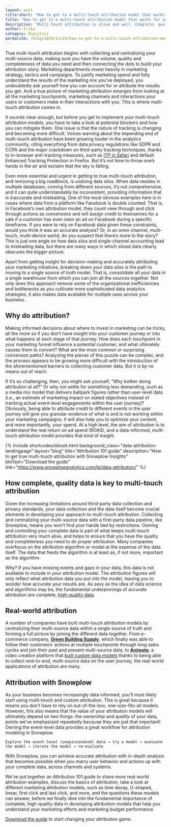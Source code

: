 ```yaml
---
layout: post
title-short: "How to get to a multi-touch attribution model that works for you"
title: "How to get to a multi-touch attribution model that works for you"
description: "Multi-touch attribution is alive and well. Complete, quality, first-party data are key to true multi-touch attribution accuracy"
author: Erika
category: Analytics
permalink: /blog/2019/11/15/how-to-get-to-a-multi-touch-attribution-model-that-works-for-you/
---
```



True multi-touch attribution begins with collecting and centralizing your multi-source data, making sure you have the volume, quality and completeness of data you need and then connecting the dots to build your attribution story. Marketing departments invest heavily in marketing strategy, tactics and campaigns. To justify marketing spend and fully understand the results of the marketing mix you’ve deployed, you undoubtedly ask yourself how you can account for or attribute the results you get. And a true picture of marketing attribution emerges from looking at all the marketing touchpoints, marketing channels and interactions your users or customers make in their interactions with you. This is where multi-touch attribution comes in. 

It sounds clear enough, but before you get to implement your multi-touch attribution models, you have to take a look at potential blockers and how you can mitigate them. One issue is that the nature of tracking is changing and becoming more difficult. Voices warning about the impending end of multi-touch attribution have been growing louder in the analytics community, citing everything from data privacy regulations like GDPR and CCPA and the major crackdown on third-party tracking techniques, thanks to in-browser anti-tracking measures, such as [ITP in Safari](https://snowplowanalytics.com/blog/2019/06/17/why-ITP2.1-affects-web-analytics-what-to-do-about-it/) and default Enhanced Tracking Protection in Firefox. But it’s not time to throw one’s hands in the air and exclaim that the sky is falling. 

Even more essential and urgent in getting to true multi-touch attribution, and removing a big roadblock, is undoing data silos. When data resides in multiple databases, coming from different sources, it’s not comprehensive, and it can quite understandably be inconsistent, providing information that is inaccurate and misleading. One of the most obvious examples here is in cases where data from a platform like Facebook is double counted. That is, in Facebook’s own attribution model, they count view through and click through actions as conversions and will assign credit to themselves for a sale if a customer has even seen an ad on Facebook during a specific timeframe. If you were to rely on Facebook data given these constraints, would you think it was an accurate analysis? Or, in an omni-channel, multi-touch, multi-device world, do you suspect that there’s more to the story? This is just one angle on how data silos and single-channel accounting lead to misleading data, but there are many ways in which siloed data clearly obscures the bigger picture.

Apart from getting insight for decision-making and accurately attributing your marketing initiatives, breaking down your data silos is the path to moving to a single source of truth model. That is, consolidate all your data in a single warehouse from which you can join all the sources together. Not only does this approach remove some of the organizational inefficiencies and bottlenecks as you cultivate more sophisticated data analytics strategies, it also makes data available for multiple uses across your business. 


## Why do attribution?

Making informed decisions about where to invest in marketing can be tricky, all the more so if you don’t have insight into your customer journey or into what happens at each stage of that journey. How does each touchpoint in your marketing funnel influence a potential customer, and what ultimately causes them to convert? What are the most common or surprising conversion paths? Analyzing the pieces of this puzzle can be complex, and the process appears to be growing more difficult with the introduction of the aforementioned barriers to collecting customer data. But it is by no means out of reach. 

If it’s so challenging, then, you might ask yourself, “Why bother doing attribution at all?” Or why not settle for something less demanding, such as a media mix model that delivers ballpark figures rather than user-level data (i.e., an estimate of marketing impact on stated objectives instead of tracking actual event-level engagements within the user journey)? Obviously, being able to attribute credit to different events in the user journey will give you granular evidence of what is and is not working within your marketing campaigns. It will also help you to optimize your content, and more importantly, your spend. At a high level, the aim of attribution is to understand the real return on ad spend (ROAS), and a data-informed, multi-touch attribution model provides that kind of insight. 


 {% include shortcodes/ebook.html background_class="data-attribution-landingpage" layout="blog" title="Attribution 101 guide" description="How to get true multi-touch attribution with Snowplow Insights" btnText="Download the guide" link="https://www.snowplowanalytics.com/lp/data-attribution/" %}


## How complete, quality data is key to multi-touch attribution

Given the increasing limitations around third-party data collection and privacy standards, your data collection and the data itself become crucial elements in developing your approach to multi-touch attribution. Collecting and centralizing your multi-source data with a first-party data pipeline, like Snowplow, means you won’t find your hands tied by restrictions. Owning and controlling your complete data is part of what keeps multi-touch attribution very much alive, and helps to ensure that you have the quality and completeness you need to do proper attribution. Many companies overfocus on the attribution algorithm or model at the expense of the data itself. The data that feeds the algorithm is at least as, if not more, important as the algorithm. 

 

Why? If you have missing events and gaps in your data, this data is not available to include in your attribution model. The attribution figures will only reflect what attribution data you put into the model, leaving you to wonder how accurate your results are. As sexy as the idea of data science and algorithms may be, the fundamental underpinnings of accurate attribution are complete, [high-quality data](https://snowplowanalytics.com/blog/2019/09/09/how-to-optimize-your-pipeline-for-data-quality/). 


## Real-world attribution

A number of companies have built multi-touch attribution models by centralizing their multi-source data within a single source of truth and forming a full picture by joining the different data together. From e-commerce company, **[Green Building Supply](https://snowplowanalytics.com/customers/green-building-supply/)**, which finally was able to follow their customers’ actions at multiple touchpoints through long sales cycles and join their past and present multi-source data, to **[Animoto](https://snowplowanalytics.com/customers/animoto/)**, a video creation platform that [built custom data models](https://snowplowanalytics.com/blog/2019/09/02/how-animoto-uses-event-tracking-data-to-optimize-the-user-journey/) thanks to being able to collect end-to-end, multi-source data on the user journey, the real-world applications of attribution are many.


## Attribution with Snowplow

As your business becomes increasingly data informed, you’ll most likely start using multi-touch and custom attribution. This is great because it means you don’t have to rely on out-of-the-box, one-size-fits-all models. However, this also means that the value of your attribution models will ultimately depend on two things: the _ownership_ and _quality_ of your data, points we’ve emphasized repeatedly because they are just that important! Owning the event-level data provides a great workflow for attribution modeling in Snowplow.


```
Explore the event-level (unopinionated) data → try a model → evaluate the model → iterate the model → re-evaluate
```


With Snowplow, you can achieve accurate attribution with in-depth analysis that becomes possible when you marry user behavior and actions up with your _complete_ data, across channels and systems.

We’ve put together an Attribution 101 guide to share more real-world attribution examples, discuss the basics of attribution, take a look at different marketing attribution models, such as time decay, U-shaped, linear, first click and last click, and more, and the questions these models can answer, before we finally dive into the fundamental importance of complete, high-quality data in developing attribution models that help you understand your marketing efforts and marketing budget performance. 

[Download the guide](https://snowplowanalytics.com/lp/data-attribution/) to start changing your attribution game. 



